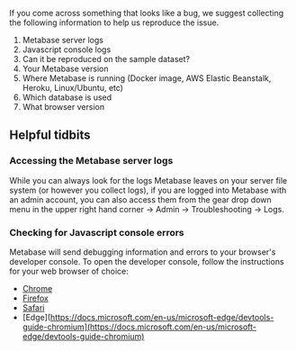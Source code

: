 If you come across something that looks like a bug, we suggest collecting the following information to help us reproduce the issue.

1. Metabase server logs
2. Javascript console logs
3. Can it be reproduced on the sample dataset?
4. Your Metabase version
5. Where Metabase is running (Docker image, AWS Elastic Beanstalk, Heroku, Linux/Ubuntu, etc)
6. Which database is used
7. What browser version

## Helpful tidbits

### Accessing the Metabase server logs
While you can always look for the logs Metabase leaves on your server file system (or however you collect logs), if you are logged into Metabase with an admin account, you can also access them from the gear drop down menu in the upper right hand corner -> Admin -> Troubleshooting -> Logs.

### Checking for Javascript console errors
Metabase will send debugging information and errors to your browser's developer console. To open the developer console, follow the instructions for your web browser of choice:

* [Chrome](https://developers.google.com/web/tools/chrome-devtools/open#console)
* [Firefox](https://developer.mozilla.org/en-US/docs/Tools/Web_Console/Opening_the_Web_Console)
* [Safari](https://support.apple.com/guide/safari-developer/develop-menu-dev39df999c1/mac)
* [Edge](https://docs.microsoft.com/en-us/microsoft-edge/devtools-guide-chromium](https://docs.microsoft.com/en-us/microsoft-edge/devtools-guide-chromium)
